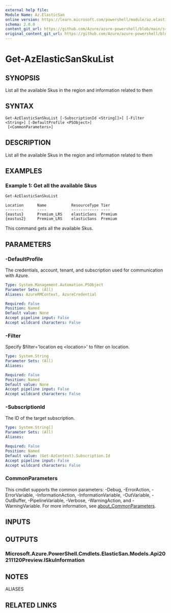 ```yaml
---
external help file:
Module Name: Az.ElasticSan
online version: https://learn.microsoft.com/powershell/module/az.elasticsan/get-azelasticsanskulist
schema: 2.0.0
content_git_url: https://github.com/Azure/azure-powershell/blob/main/src/ElasticSan/help/Get-AzElasticSanSkuList.md
original_content_git_url: https://github.com/Azure/azure-powershell/blob/main/src/ElasticSan/help/Get-AzElasticSanSkuList.md
---
```


# Get-AzElasticSanSkuList

## SYNOPSIS
List all the available Skus in the region and information related to them

## SYNTAX

```
Get-AzElasticSanSkuList [-SubscriptionId <String[]>] [-Filter <String>] [-DefaultProfile <PSObject>]
 [<CommonParameters>]
```

## DESCRIPTION
List all the available Skus in the region and information related to them

## EXAMPLES

### Example 1: Get all the available Skus
```powershell
Get-AzElasticSanSkuList
```

```output
Location      Name           ResourceType Tier
--------      ----           ------------ ----
{eastus}      Premium_LRS    elasticSans  Premium
{eastus2}     Premium_LRS    elasticSans  Premium
```

This command gets all the available Skus.

## PARAMETERS

### -DefaultProfile
The credentials, account, tenant, and subscription used for communication with Azure.

```yaml
Type: System.Management.Automation.PSObject
Parameter Sets: (All)
Aliases: AzureRMContext, AzureCredential

Required: False
Position: Named
Default value: None
Accept pipeline input: False
Accept wildcard characters: False
```

### -Filter
Specify $filter='location eq \<location\>' to filter on location.

```yaml
Type: System.String
Parameter Sets: (All)
Aliases:

Required: False
Position: Named
Default value: None
Accept pipeline input: False
Accept wildcard characters: False
```

### -SubscriptionId
The ID of the target subscription.

```yaml
Type: System.String[]
Parameter Sets: (All)
Aliases:

Required: False
Position: Named
Default value: (Get-AzContext).Subscription.Id
Accept pipeline input: False
Accept wildcard characters: False
```

### CommonParameters
This cmdlet supports the common parameters: -Debug, -ErrorAction, -ErrorVariable, -InformationAction, -InformationVariable, -OutVariable, -OutBuffer, -PipelineVariable, -Verbose, -WarningAction, and -WarningVariable. For more information, see [about_CommonParameters](http://go.microsoft.com/fwlink/?LinkID=113216).

## INPUTS

## OUTPUTS

### Microsoft.Azure.PowerShell.Cmdlets.ElasticSan.Models.Api20211120Preview.ISkuInformation

## NOTES

ALIASES

## RELATED LINKS


